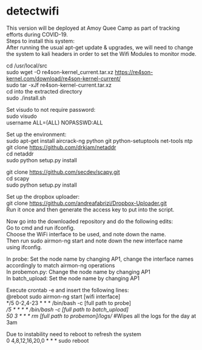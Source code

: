 # detectwifi

This version will be deployed at Amoy Quee Camp as part of tracking efforts during COVID-19.  
Steps to install this system:  
After running the usual apt-get update & upgrades, we will need to change the system to kali headers in order to set the Wifi Modules to monitor mode.

cd /usr/local/src  
sudo wget -O re4son-kernel_current.tar.xz https://re4son-kernel.com/download/re4son-kernel-current/  
sudo tar -xJf re4son-kernel-current.tar.xz  
cd into the extracted directory  
sudo ./install.sh  

Set visudo to not require password:  
sudo visudo  
username	ALL=(ALL) NOPASSWD:ALL  


Set up the environment:  
sudo apt-get install aircrack-ng python git python-setuptools net-tools ntp  
git clone https://github.com/drkjam/netaddr  
cd netaddr  
sudo python setup.py install  

git clone https://github.com/secdev/scapy.git  
cd scapy  
sudo python setup.py install

Set up the dropbox uploader:  
git clone https://github.com/andreafabrizi/Dropbox-Uploader.git  
Run it once and then generate the access key to put into the script.  

Now go into the downloaded repository and do the following edits:  
Go to cmd and run ifconfig.  
Choose the WiFi interface to be used, and note down the name.  
Then run sudo airmon-ng start <interface name> and note down the new interface name using ifconfig.  

In probe: Set the node name by changing AP1, change the interface names accordingly to match airmon-ng operations  
In probemon.py: Change the node name by changing AP1  
In batch_upload: Set the node name by changing AP1  

Execute crontab -e and insert the following lines:  
@reboot sudo airmon-ng start [wifi interface]  
\*/5 0-2,4-23 * * * /bin/bash -c [full path to probe]  
*/5 * * * * /bin/bash -c [full path to batch_upload]  
50 3 * * * rm [full path to probemon]/logs/* #Wipes all the logs for the day at 3am  

Due to instability need to reboot to refresh the system  
0 4,8,12,16,20,0 * * * sudo reboot 
